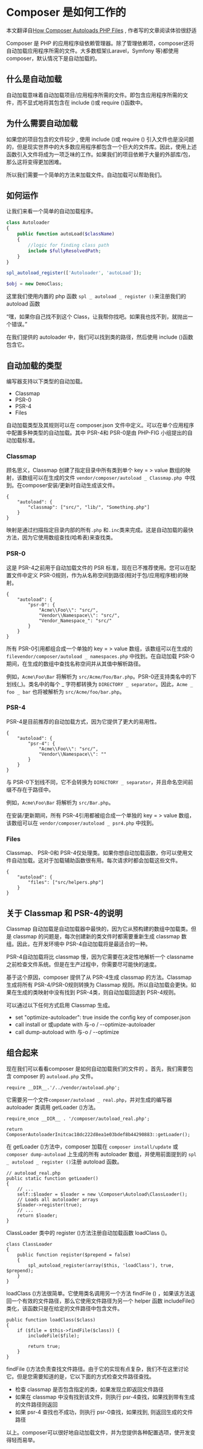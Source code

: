 

# Composer 是如何工作的

本文翻译自[How Composer Autoloads PHP Files](https://jinoantony.com/blog/how-composer-autoloads-php-files) , 作者写的文章阅读体验很舒适


Composer 是 PHP 的应用程序级依赖管理器。除了管理依赖项，composer还将自动加载应用程序所需的文件。大多数框架(Laravel，Symfony 等)都使用 composer，默认情况下是自动加载的。


## 什么是自动加载

自动加载意味着自动加载项目/应用程序所需的文件。即包含应用程序所需的文件，而不显式地将其包含在 include ()或 require ()函数中。

## 为什么需要自动加载

如果您的项目包含的文件较少 , 使用 include ()或 require () 引入文件也是没问题的，但是现实世界中的大多数应用程序都包含一个巨大的文件库。因此，使用上述函数引入文件将成为一项乏味的工作。如果我们的项目依赖于大量的外部库/包，那么这将变得更加困难。

所以我们需要一个简单的方法来加载文件。自动加载可以帮助我们。

## 如何运作

让我们来看一个简单的自动加载程序。

```php
class Autoloader
{
    public function autoLoad($className) 
    {
        //logic for finding class path
        include $fullyResolvedPath;
    }
}

spl_autoload_register(['Autoloader', 'autoLoad']);

$obj = new DemoClass;
```

这里我们使用内置的 php 函数 `spl _ autoload _ register ()`来注册我们的 autoload 函数

“嘿，如果你自己找不到这个 Class，让我帮你找吧。如果我也找不到，就抛出一个错误。”

在我们提供的 autoloader 中，我们可以找到类的路径，然后使用 include ()函数包含它。


## 自动加载的类型

编写器支持以下类型的自动加载。

- Classmap
- PSR-0
- PSR-4
- Files

自动加载类型及其规则可以在 composer.json 文件中定义。可以在单个应用程序中配置多种类型的自动加载。其中 PSR-4和 PSR-0是由 PHP-FIG 小组提出的自动加载标准。

### Classmap

顾名思义，Classmap 创建了指定目录中所有类到单个 key = > value 数组的映射，该数组可以在生成的文件 `vendor/composer/autoload _ Classmap.php `中找到。在composer安装/更新时自动生成该文件。

```
{
    "autoload": {
        "classmap": ["src/", "lib/", "Something.php"]
    }
}
```

映射是通过扫描指定目录内部的所有`.php` 和`.inc`类来完成。这是自动加载的最快方法，因为它使用数组查找(哈希表)来查找类。

### PSR-0
这是 PSR-4之前用于自动加载文件的 PSR 标准，现在已不推荐使用。您可以在配置文件中定义 PSR-0规则，作为从名称空间到路径(相对于包/应用程序根)的映射。

```
{
    "autoload": {
        "psr-0": {
            "Acme\\Foo\\": "src/",
            "Vendor\\Namespace\\": "src/",
            "Vendor_Namespace_": "src/"
        }
    }
}
```

所有 PSR-0引用都组合成一个单独的 key = > value 数组，该数组可以在生成的  `filevendor/composer/autoload _ namespaces.php` 中找到。在自动加载 PSR-0期间，在生成的数组中查找名称空间并从其值中解析路径。

例如，`Acme\Foo\Bar` 将解析为 `src/Acme/Foo/Bar.php`。PSR-0还支持类名中的下划线(_)。类名中的每个 _ 字符都转换为 `DIRECTORY _ separator`。因此，`Acme _ foo _ bar` 也将被解析为 `src/Acme/foo/bar.php`。

### PSR-4

PSR-4是目前推荐的自动加载方式，因为它提供了更大的易用性。


```
{
    "autoload": {
        "psr-4": {
            "Acme\\Foo\\": "src/",
            "Vendor\\Namespace\\": ""
        }
    }
}
```

与 PSR-0下划线不同，它不会转换为 `DIRECTORY _ separator`，并且命名空间前缀不存在于路径中。

例如，`Acme\Foo\Bar` 将解析为 `src/Bar.php`。


在安装/更新期间，所有 PSR-4引用都被组合成一个单独的 key = > value 数组，该数组可以在 `vendor/composer/autoload _ psr4.php` 中找到。

### Files

Classmap、 PSR-0和 PSR-4仅处理类。如果你想自动加载函数，你可以使用文件自动加载。这对于加载辅助函数很有用。每次请求时都会加载这些文件。

```
{
    "autoload": {
        "files": ["src/helpers.php"]
    }
}

```

## 关于 Classmap 和 PSR-4的说明

Classmap 自动加载是自动加载器中最快的，因为它从预构建的数组中加载类。但是 classmap 的问题是，每次创建新的类文件时都需要重新生成 classmap 数组。因此，在开发环境中 PSR-4自动加载将是最适合的一种。

PSR-4自动加载将比 classmap 慢，因为它需要在决定性地解析一个 classname 之前检查文件系统。但是在生产过程中，你需要尽可能快的速度。

基于这个原因，composer 提供了从 PSR-4生成 classmap 的方法。Classmap 生成将所有 PSR-4/PSR-0规则转换为 Classmap 规则。所以自动加载会更快。如果在生成的类映射中没有找到 PSR-4类，则自动加载回退到 PSR-4规则。

可以通过以下任何方式启用 Classmap 生成。

- set "optimize-autoloader": true inside the config key of composer.json
- call install or 或update with 与-o / --optimize-autoloader
- call dump-autoload with 与-o / --optimize



## 组合起来

 现在我们可以看看composer 是如何自动加载我们的文件的 。首先，我们需要包含 composer 的 `autoload.php` 文件。

```
require __DIR__.'/../vendor/autoload.php';
```

它需要另一个文件`composer/autoload _ real.php`，并对生成的编写器 autoloader 类调用 getLoader ()方法。

```
require_once __DIR__ . '/composer/autoload_real.php';

return ComposerAutoloaderInitcac18dc222d8ea1e03bdef8b44290883::getLoader();
```

在 getLoader ()方法中，composer 加载在 `composer install/update` 或 `composer dump-autoload` 上生成的所有 autoloader 数组，并使用前面提到的 `spl _ autoload _ register ()`注册 autoload 函数。

```
// autoload_real.php
public static function getLoader()
{
    // ...
    self::$loader = $loader = new \Composer\Autoload\ClassLoader();
    // Loads all autoloader arrays
    $loader->register(true);
    // ...
    return $loader;
}
```

ClassLoader 类中的 register ()方法注册自动加载函数 loadClass ()。

```
class ClassLoader
{
    public function register($prepend = false)
    {
        spl_autoload_register(array($this, 'loadClass'), true, $prepend);
    }
}
```

loadClass ()方法很简单。它使用类名调用另一个方法 findFile () ，如果该方法返回一个有效的文件路径，那么它使用文件路径为另一个 helper 函数 includeFile()类化，该函数只是在给定的文件路径中包含文件。

```
public function loadClass($class)
{
    if ($file = $this->findFile($class)) {
        includeFile($file);

        return true;
    }
}
```



findFile ()方法负责查找文件路径。由于它的实现有点复杂，我们不在这里讨论它。但是您需要知道的是，它以下面的方式检查文件路径查找。

- 检查 classmap 是否包含指定的类，如果发现立即返回文件路径
- 如果在 classmap 中没有找到该文件，则执行 psr-4查找，如果找到带有生成的文件路径则返回
- 如果 psr-4 查找也不成功，则执行 psr-0查找，如果找到, 则返回生成的文件路径
  

以上。composer可以很好地自动加载文件，并为您提供各种配置选项，使开发变得轻而易举。
